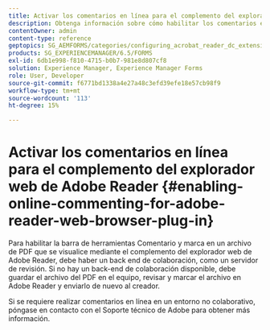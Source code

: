 ```yaml
---
title: Activar los comentarios en línea para el complemento del explorador web de Adobe Reader
description: Obtenga información sobre cómo habilitar los comentarios en línea para el complemento del explorador web de Adobe Reader.
contentOwner: admin
content-type: reference
geptopics: SG_AEMFORMS/categories/configuring_acrobat_reader_dc_extensions
products: SG_EXPERIENCEMANAGER/6.5/FORMS
exl-id: 6db1e998-f810-4715-b0b7-981e8d807cf8
solution: Experience Manager, Experience Manager Forms
role: User, Developer
source-git-commit: f6771bd1338a4e27a48c3efd39efe18e57cb98f9
workflow-type: tm+mt
source-wordcount: '113'
ht-degree: 15%

---
```


# Activar los comentarios en línea para el complemento del explorador web de Adobe Reader {#enabling-online-commenting-for-adobe-reader-web-browser-plug-in}

Para habilitar la barra de herramientas Comentario y marca en un archivo de PDF que se visualice mediante el complemento del explorador web de Adobe Reader, debe haber un back end de colaboración, como un servidor de revisión. Si no hay un back-end de colaboración disponible, debe guardar el archivo del PDF en el equipo, revisar y marcar el archivo en Adobe Reader y enviarlo de nuevo al creador.

Si se requiere realizar comentarios en línea en un entorno no colaborativo, póngase en contacto con el Soporte técnico de Adobe para obtener más información.
